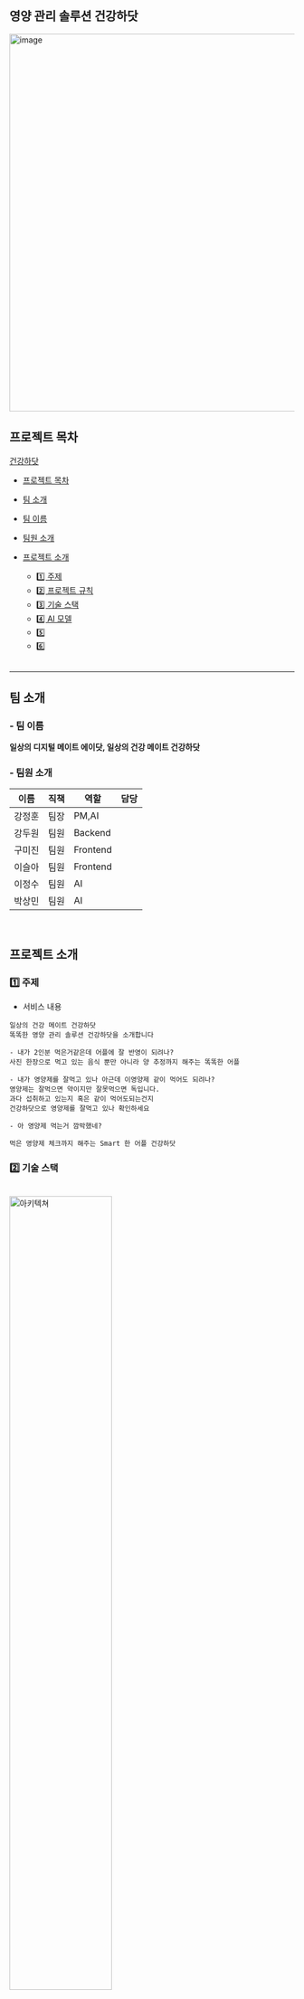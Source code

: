 ## 영양 관리 솔루션 건강하닷

<img width="668" alt="image" src="https://user-images.githubusercontent.com/80855939/223020176-9a0fb017-cbbb-48bb-8129-2741de30414d.png">


## **프로젝트 목차**

[건강하닷](#건강하닷)

- [프로젝트 목차](#프로젝트-목차)
- [팀 소개](#팀-소개)
- [팀 이름](#팀-이름)
- [팀원 소개](#팀원-소개)
- [프로젝트 소개](#프로젝트-소개)
  - [1️⃣ 주제](#1️⃣-주제)
  - [2️⃣ 프로젝트 규칙](#2️⃣-프로젝트-규칙)
  - [3️⃣ 기술 스택](#3️⃣-기술-스택)
  - [4️⃣ AI 모델](#4️⃣-AI-모델)
  - [5️⃣ ](#5️⃣-프로젝트-산출물)
  - [6️⃣ ](#6️⃣-프로젝트-제출물)

  <br/>

---

## **팀 소개**

### - 팀 이름

<b>일상의 디지털 메이트 에이닷, 
일상의 건강 메이트 건강하닷</b>

### - 팀원 소개



| 이름   | 직책 | 역할     | 담당                           |
| ------ | ---- | -------- | ------------------------------ |
| 강정훈 | 팀장 | PM,AI |                             |
| 강두원 | 팀원 | Backend |                                |
| 구미진 | 팀원 | Frontend  |  |
| 이슬아 | 팀원 | Frontend |                               |
| 이정수 | 팀원 | AI  |  |
| 박상민 | 팀원 | AI  |     |

<br/>

## **프로젝트 소개**

### 1️⃣ 주제

- 서비스 내용

```
일상의 건강 메이트 건강하닷
똑똑한 영양 관리 솔루션 건강하닷을 소개합니다

- 내가 2인분 먹은거같은데 어플에 잘 반영이 되려나?
사진 한장으로 먹고 있는 음식 뿐만 아니라 양 추정까지 해주는 똑똑한 어플

- 내가 영양제를 잘먹고 있나 아근데 이영양제 같이 먹어도 되려나?
영양제는 잘먹으면 약이지만 잘못먹으면 독입니다.
과다 섭취하고 있는지 혹은 같이 먹어도되는건지 
건강하닷으로 영양제를 잘먹고 있나 확인하세요

- 아 영양제 먹는거 깜박했네?

먹은 영양제 체크까지 해주는 Smart 한 어플 건강하닷

```


### 2️⃣ 기술 스택

<br>
<img src ="./pic/architecture.jpg" alt="아키텍쳐" width="60%">
<br>

- `FrontEnd` :<img src="https://img.shields.io/badge/flutter-02569B?style=for-the-badge&logo=flutter&logoColor=white"> <img src="https://img.shields.io/badge/figma-F24E1E?style=for-the-badge&logo=figma&logoColor=white">

- `BackEnd` : <img src="https://img.shields.io/badge/FastAPI-009688?style=for-the-badge&logo=FastAPI&logoColor=white"> <img src="https://img.shields.io/badge/MySQL-4479A1?style=for-the-badge&logo=MySQL&logoColor=white">

- `DevOps` : <img src="https://img.shields.io/badge/Jenkins-D24939?style=for-the-badge&logo=Jenkins&logoColor=white"> <img src="https://img.shields.io/badge/Docker-2496ED?style=for-the-badge&logo=Docker&logoColor=white"> <img src="https://img.shields.io/badge/Jira Software-0052CC?style=for-the-badge&logo=Jira Software&logoColor=white"><br>

- `AI` : <img src="https://img.shields.io/badge/pytorch-EE4C2C?style=for-the-badge&logo=pytorch&logoColor=white"> <img src="https://img.shields.io/badge/YOLO-00FFFF?style=for-the-badge&logo=YOLO&logoColor=white"> <img src="https://img.shields.io/badge/OpenCV-5C3EE8?style=for-the-badge&logo=OpenCV&logoColor=white"> 

- `Communication Tool` : <img src="https://img.shields.io/badge/Github-181717?style=for-the-badge&logo=Github&logoColor=white"> <img src="https://img.shields.io/badge/Notion-000000?style=for-the-badge&logo=Notion&logoColor=white">


### 3️⃣  어플

<img src = "https://user-images.githubusercontent.com/80855939/223034919-3bbdceea-c453-4585-8722-84a8c89087be.png" width="70%" height="70%"> 

### 4️⃣ AI 모델

### 1. 음식 영양 Tracking 서비스
<img src = "https://user-images.githubusercontent.com/80855939/223032386-1898b98d-8cfb-42b4-bce6-a84972e5be13.png" width="70%" height="70%">

### (1) Food Classification: Yolo V5

<img src = "https://user-images.githubusercontent.com/80855939/223033205-2275007f-e937-4c6a-a646-16c2a4362a57.png" width="30%" height="30%"> <img src = "https://user-images.githubusercontent.com/80855939/223033288-b5f772ae-3edc-404f-9bb4-8740b4927f31.png" width="30%" height="20%">


### (2) Food Quantity Estimation :Unsupervised Monocular Depth Prediction
<img src = "https://user-images.githubusercontent.com/80855939/223034377-691f3034-739f-4849-b133-0121c7704cd4.png" width="30%" height="30%">

<img src = "https://user-images.githubusercontent.com/80855939/223032592-5ee40745-8a2d-4d90-8dc9-97b07deee1f7.png" width="70%" height="70%">

<img src = "https://user-images.githubusercontent.com/80855939/223034442-500fee1b-43bd-4460-a816-771e442a8aba.png" width="70%" height="70%">




#### 영양제 Tracking 서비스





- [음식 분류 모델 적용 방법](./flask/README.md)

### 5️⃣ 프로젝트 산출물

1. [ERD](./DB.md)

2. [어플]

### 6️⃣ 프로젝트 제출물



